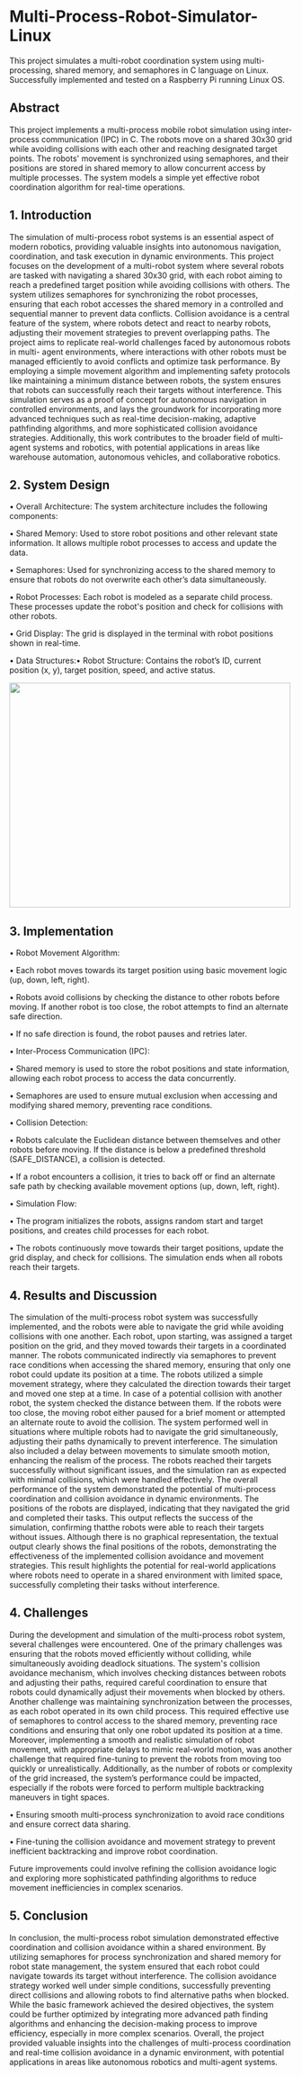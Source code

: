 # Multi-Process-Robot-Simulator-Linux
This project simulates a multi-robot coordination system using multi-processing, shared memory, and semaphores in C language on Linux. Successfully implemented and tested on a Raspberry Pi running Linux OS.

## Abstract
This project implements a multi-process mobile robot simulation using inter-process
communication (IPC) in C. The robots move on a shared 30x30 grid while avoiding collisions with
each other and reaching designated target points. The robots' movement is synchronized using
semaphores, and their positions are stored in shared memory to allow concurrent access by multiple
processes. The system models a simple yet effective robot coordination algorithm for real-time
operations.

## 1. Introduction
The simulation of multi-process robot systems is an essential aspect of modern robotics,
providing valuable insights into autonomous navigation, coordination, and task execution in
dynamic environments. This project focuses on the development of a multi-robot system where
several robots are tasked with navigating a shared 30x30 grid, with each robot aiming to reach a
predefined target position while avoiding collisions with others. The system utilizes semaphores for
synchronizing the robot processes, ensuring that each robot accesses the shared memory in a
controlled and sequential manner to prevent data conflicts. Collision avoidance is a central feature
of the system, where robots detect and react to nearby robots, adjusting their movement strategies to
prevent overlapping paths.
The project aims to replicate real-world challenges faced by autonomous robots in multi-
agent environments, where interactions with other robots must be managed efficiently to avoid
conflicts and optimize task performance. By employing a simple movement algorithm and
implementing safety protocols like maintaining a minimum distance between robots, the system
ensures that robots can successfully reach their targets without interference. This simulation serves
as a proof of concept for autonomous navigation in controlled environments, and lays the
groundwork for incorporating more advanced techniques such as real-time decision-making,
adaptive pathfinding algorithms, and more sophisticated collision avoidance strategies.
Additionally, this work contributes to the broader field of multi-agent systems and robotics, with
potential applications in areas like warehouse automation, autonomous vehicles, and collaborative
robotics.

## 2. System Design

• Overall Architecture: The system architecture includes the following components:

• Shared Memory: Used to store robot positions and other relevant state information.
It allows multiple robot processes to access and update the data.

• Semaphores: Used for synchronizing access to the shared memory to ensure that
robots do not overwrite each other’s data simultaneously.

• Robot Processes: Each robot is modeled as a separate child process. These processes
update the robot's position and check for collisions with other robots.

• Grid Display: The grid is displayed in the terminal with robot positions shown in
real-time.

• Data Structures:• Robot Structure: Contains the robot’s ID, current position (x, y), target position,
speed, and active status.

<img src="https://github.com/user-attachments/assets/92fa22a4-1e01-4be7-b348-57c770213c71" width="500" height="400">



## 3. Implementation

• Robot Movement Algorithm:

• Each robot moves towards its target position using basic movement logic (up, down,
left, right).

• Robots avoid collisions by checking the distance to other robots before moving. If
another robot is too close, the robot attempts to find an alternate safe direction.

• If no safe direction is found, the robot pauses and retries later.

• Inter-Process Communication (IPC):

• Shared memory is used to store the robot positions and state information, allowing
each robot process to access the data concurrently.

• Semaphores are used to ensure mutual exclusion when accessing and modifying
shared memory, preventing race conditions.

• Collision Detection:

• Robots calculate the Euclidean distance between themselves and other robots before
moving. If the distance is below a predefined threshold (SAFE_DISTANCE), a
collision is detected.

• If a robot encounters a collision, it tries to back off or find an alternate safe path by
checking available movement options (up, down, left, right).

• Simulation Flow:

• The program initializes the robots, assigns random start and target positions, and
creates child processes for each robot.

• The robots continuously move towards their target positions, update the grid display,
and check for collisions. The simulation ends when all robots reach their targets.

## 4. Results and Discussion
The simulation of the multi-process robot system was successfully implemented, and the
robots were able to navigate the grid while avoiding collisions with one another. Each robot, upon
starting, was assigned a target position on the grid, and they moved towards their targets in a
coordinated manner. The robots communicated indirectly via semaphores to prevent race conditions
when accessing the shared memory, ensuring that only one robot could update its position at a time.
The robots utilized a simple movement strategy, where they calculated the direction towards their
target and moved one step at a time. In case of a potential collision with another robot, the system
checked the distance between them. If the robots were too close, the moving robot either paused for
a brief moment or attempted an alternate route to avoid the collision. The system performed well in
situations where multiple robots had to navigate the grid simultaneously, adjusting their paths
dynamically to prevent interference. The simulation also included a delay between movements to
simulate smooth motion, enhancing the realism of the process. The robots reached their targets
successfully without significant issues, and the simulation ran as expected with minimal collisions,
which were handled effectively. The overall performance of the system demonstrated the potential
of multi-process coordination and collision avoidance in dynamic environments.
The positions of the robots are displayed, indicating that they navigated the
grid and completed their tasks. This output reflects the success of the simulation, confirming thatthe robots were able to reach their targets without issues. Although there is no graphical
representation, the textual output clearly shows the final positions of the robots, demonstrating the
effectiveness of the implemented collision avoidance and movement strategies. This result
highlights the potential for real-world applications where robots need to operate in a shared
environment with limited space, successfully completing their tasks without interference.

## 4. Challenges
During the development and simulation of the multi-process robot system, several
challenges were encountered. One of the primary challenges was ensuring that the robots moved
efficiently without colliding, while simultaneously avoiding deadlock situations. The system's
collision avoidance mechanism, which involves checking distances between robots and adjusting
their paths, required careful coordination to ensure that robots could dynamically adjust their
movements when blocked by others. Another challenge was maintaining synchronization between
the processes, as each robot operated in its own child process. This required effective use of
semaphores to control access to the shared memory, preventing race conditions and ensuring that
only one robot updated its position at a time. Moreover, implementing a smooth and realistic
simulation of robot movement, with appropriate delays to mimic real-world motion, was another
challenge that required fine-tuning to prevent the robots from moving too quickly or unrealistically.
Additionally, as the number of robots or complexity of the grid increased, the system’s performance
could be impacted, especially if the robots were forced to perform multiple backtracking maneuvers
in tight spaces.

• Ensuring smooth multi-process synchronization to avoid race conditions and ensure correct
data sharing.

• Fine-tuning the collision avoidance and movement strategy to prevent inefficient
backtracking and improve robot coordination.

Future improvements could involve refining the collision avoidance logic and exploring more
sophisticated pathfinding algorithms to reduce movement inefficiencies in complex scenarios.

## 5. Conclusion
In conclusion, the multi-process robot simulation demonstrated effective coordination and
collision avoidance within a shared environment. By utilizing semaphores for process
synchronization and shared memory for robot state management, the system ensured that each robot
could navigate towards its target without interference. The collision avoidance strategy worked well
under simple conditions, successfully preventing direct collisions and allowing robots to find
alternative paths when blocked. While the basic framework achieved the desired objectives, the
system could be further optimized by integrating more advanced path finding algorithms and
enhancing the decision-making process to improve efficiency, especially in more complex
scenarios. Overall, the project provided valuable insights into the challenges of multi-process
coordination and real-time collision avoidance in a dynamic environment, with potential
applications in areas like autonomous robotics and multi-agent systems.
